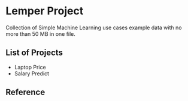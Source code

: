 # Lemper Project

Collection of Simple Machine Learning use cases example
data with no more than 50 MB in one file.

## List of Projects

* Laptop Price
* Salary Predict


## Reference

